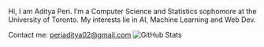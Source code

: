 Hi, I am Aditya Peri. 
I’m a Computer Science and Statistics sophomore at the University of Toronto. 
My interests lie in AI, Machine Learning and Web Dev.

Contact me: periaditya02@gmail.com
![GitHub Stats](https://github-readme-stats.vercel.app/api?username=adityaperi24&theme=radical)

